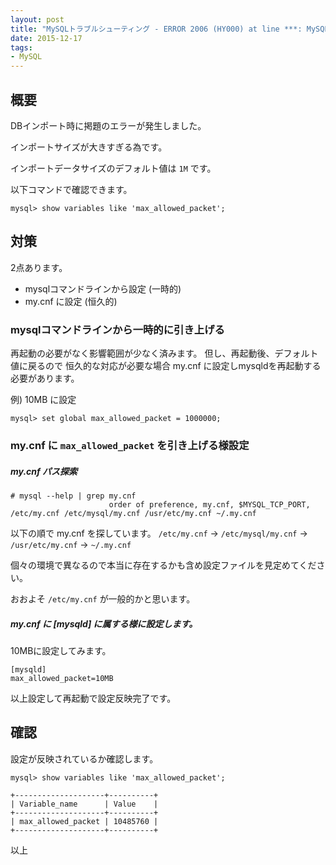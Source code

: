 ```yaml
---
layout: post
title: "MySQLトラブルシューティング - ERROR 2006 (HY000) at line ***: MySQL server has gone away"
date: 2015-12-17
tags:
- MySQL
---
```


## 概要
DBインポート時に掲題のエラーが発生しました。

インポートサイズが大きすぎる為です。

インポートデータサイズのデフォルト値は `1M` です。

以下コマンドで確認できます。

```
mysql> show variables like 'max_allowed_packet';
```

## 対策

2点あります。
- mysqlコマンドラインから設定 (一時的)
- my.cnf に設定 (恒久的)


### mysqlコマンドラインから一時的に引き上げる

再起動の必要がなく影響範囲が少なく済みます。
但し、再起動後、デフォルト値に戻るので
恒久的な対応が必要な場合
my.cnf に設定しmysqldを再起動する必要があります。

例) 10MB に設定

```
mysql> set global max_allowed_packet = 1000000;
```

### my.cnf に `max_allowed_packet` を引き上げる様設定

##### my.cnf パス探索

```
# mysql --help | grep my.cnf
                      order of preference, my.cnf, $MYSQL_TCP_PORT,
/etc/my.cnf /etc/mysql/my.cnf /usr/etc/my.cnf ~/.my.cnf
```

以下の順で my.cnf を探しています。
`/etc/my.cnf` → `/etc/mysql/my.cnf` → `/usr/etc/my.cnf` → `~/.my.cnf`

個々の環境で異なるので本当に存在するかも含め設定ファイルを見定めてください。

おおよそ `/etc/my.cnf` が一般的かと思います。



##### my.cnf に [mysqld] に属する様に設定します。

10MBに設定してみます。

```
[mysqld]
max_allowed_packet=10MB
```

以上設定して再起動で設定反映完了です。


## 確認

設定が反映されているか確認します。

```
mysql> show variables like 'max_allowed_packet';

+--------------------+----------+
| Variable_name      | Value    |
+--------------------+----------+
| max_allowed_packet | 10485760 |
+--------------------+----------+
```



以上
